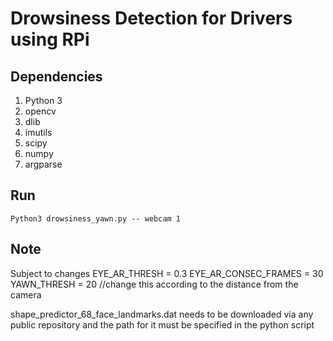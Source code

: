 # Drowsiness Detection for Drivers using RPi

## Dependencies

1. Python 3
2. opencv
3. dlib	
4. imutils 
5. scipy
6. numpy
7. argparse

## Run 

```
Python3 drowsiness_yawn.py -- webcam 1		
```

## Note

Subject to changes
EYE_AR_THRESH = 0.3
EYE_AR_CONSEC_FRAMES = 30
YAWN_THRESH = 20	//change this according to the distance from the camera

shape_predictor_68_face_landmarks.dat needs to be downloaded via any public repository and the path for it must be specified in the python script



